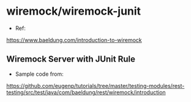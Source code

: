 # wiremock/wiremock-junit

- Ref:

https://www.baeldung.com/introduction-to-wiremock

## Wiremock Server with JUnit Rule

- Sample code from:

https://github.com/eugenp/tutorials/tree/master/testing-modules/rest-testing/src/test/java/com/baeldung/rest/wiremock/introduction



